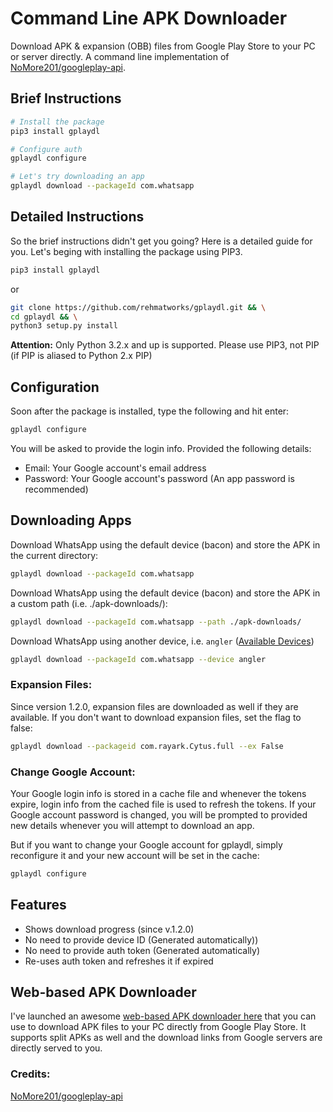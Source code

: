 # Command Line APK Downloader
Download APK & expansion (OBB) files from Google Play Store to your PC or server directly. A command line implementation of [NoMore201/googleplay-api](https://github.com/NoMore201/googleplay-api/).

## Brief Instructions
```bash
# Install the package
pip3 install gplaydl

# Configure auth
gplaydl configure

# Let's try downloading an app
gplaydl download --packageId com.whatsapp
```

## Detailed Instructions
So the brief instructions didn't get you going? Here is a detailed guide for you. Let's beging with installing the package using PIP3.

```bash
pip3 install gplaydl
```

or

```bash
git clone https://github.com/rehmatworks/gplaydl.git && \
cd gplaydl && \
python3 setup.py install
```
**Attention:** Only Python 3.2.x and up is supported. Please use PIP3, not PIP (if PIP is aliased to Python 2.x PIP)

## Configuration
Soon after the package is installed, type the following and hit enter:

```bash
gplaydl configure
```

You will be asked to provide the login info. Provided the following details:

* Email: Your Google account's email address
* Password: Your Google account's password (An app password is recommended)

## Downloading Apps
Download WhatsApp using the default device (bacon) and store the APK in the current directory:

```bash
gplaydl download --packageId com.whatsapp
```

Download WhatsApp using the default device (bacon) and store the APK in a custom path (i.e. ./apk-downloads/):

```bash
gplaydl download --packageId com.whatsapp --path ./apk-downloads/
```

Download WhatsApp using another device, i.e. `angler` ([Available Devices](https://github.com/NoMore201/googleplay-api/blob/master/gpapi/device.properties))

```bash
gplaydl download --packageId com.whatsapp --device angler
```

### Expansion Files:
Since version 1.2.0, expansion files are downloaded as well if they are available. If you don't want to download expansion files, set the flag to false:

```bash
gplaydl download --packageid com.rayark.Cytus.full --ex False
```

### Change Google Account:
Your Google login info is stored in a cache file and whenever the tokens expire, login info from the cached file is used to refresh the tokens. If your Google account password is changed, you will be prompted to provided new details whenever you will attempt to download an app.

But if you want to change your Google account for gplaydl, simply reconfigure it and your new account will be set in the cache:

```bash
gplaydl configure
```

## Features
* Shows download progress (since v.1.2.0)
* No need to provide device ID (Generated automatically))
* No need to provide auth token (Generated automatically)
* Re-uses auth token and refreshes it if expired

## Web-based APK Downloader
I've launched an awesome <a href="https://apkbucket.net/apk-downloader/">web-based APK downloader here</a> that you can use to download APK files to your PC directly from Google Play Store. It supports split APKs as well and the download links from Google servers are directly served to you.

### Credits:
[NoMore201/googleplay-api](https://github.com/NoMore201/googleplay-api/)
